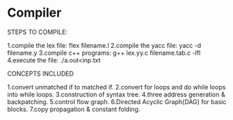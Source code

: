 # Compiler
STEPS TO COMPILE:

1.compile the lex file: flex filename.l 
2.compile the yacc file: yacc -d filename.y 
3.compile c++ programs: g++ lex.yy.c filename.tab.c -lfl 
4.execute the file: ./a.out<inp.txt 

CONCEPTS INCLUDED

1.convert unmatched if to matched if. 
2.convert for loops and do while loops into while loops. 
3.construction of syntax tree. 
4.three address generation & backpatching. 
5.control flow graph. 
6.Directed Acyclic Graph(DAG) for basic blocks. 
7.copy propagation & constant folding.
